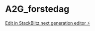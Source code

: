 # A2G_forstedag

[Edit in StackBlitz next generation editor ⚡️](https://stackblitz.com/~/github.com/JulieKodehode/A2G_forstedag)